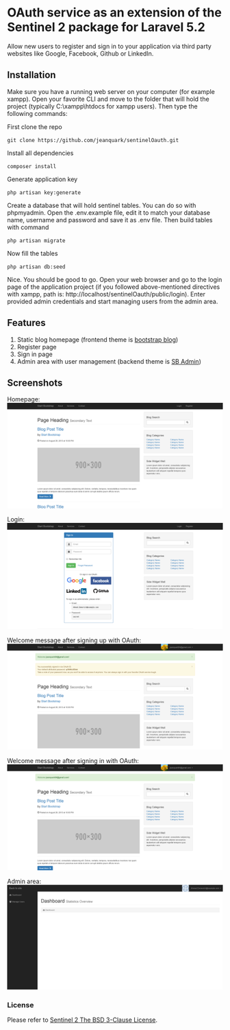 # OAuth service as an extension of the Sentinel 2 package for Laravel 5.2

Allow new users to register and sign in to your application via third party websites like Google, Facebook, Github or LinkedIn. 

## Installation

Make sure you have a running web server on your computer (for example xampp). Open your favorite CLI and move to the folder that will hold the project (typically C:\xampp\htdocs for xampp users). Then type the following commands: 

First clone the repo
```
git clone https://github.com/jeanquark/sentinelOauth.git
```

Install all dependencies
```
composer install
```

Generate application key 
```
php artisan key:generate
```

Create a database that will hold sentinel tables. You can do so with phpmyadmin.
Open the .env.example file, edit it to match your database name, username and password and save it as .env file. Then build tables with command

```
php artisan migrate
```

Now fill the tables
```
php artisan db:seed
```

Nice. You should be good to go. Open your web browser and go to the login page of the application project (if you followed above-mentioned directives with xampp, path is: http://localhost/sentinelOauth/public/login). Enter provided admin credentials and start managing users from the admin area.

## Features

1. Static blog homepage (frontend theme is [bootstrap blog](http://startbootstrap.com/template-overviews/blog-home/))
2. Register page
3. Sign in page
4. Admin area with user management (backend theme is [SB Admin](http://startbootstrap.com/template-overviews/sb-admin/))

## Screenshots
Homepage:
![homepage](https://github.com/jeanquark/sentinelOauth/raw/master/public/homepage.png "Homepage")

Login:
![login](https://github.com/jeanquark/sentinelOauth/raw/master/public/login.png "Login")

Welcome message after signing up with OAuth:
![welcome_sign_up](https://github.com/jeanquark/sentinelOauth/raw/master/public/welcome_sign_up.png "Welcome sign up")

Welcome message after signing in with OAuth:
![welcome_sign_in](https://github.com/jeanquark/sentinelOauth/raw/master/public/welcome_sign_in.png "Welcome sign in")

Admin area:
![alt text](https://github.com/jeanquark/sentinelOauth/raw/master/public/admin.png "Admin")

### License
Please refer to [Sentinel 2 The BSD 3-Clause License](https://github.com/cartalyst/sentinel/blob/2.0/LICENSE).
